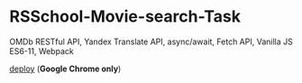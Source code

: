 # RSSchool-Movie-search-Task

OMDb RESTful API, Yandex Translate API, async/await, Fetch API, Vanilla JS ES6-11, Webpack

[deploy](https://araneusx.github.io/RSSchool-Movie-search/) (**Google Chrome only**)
